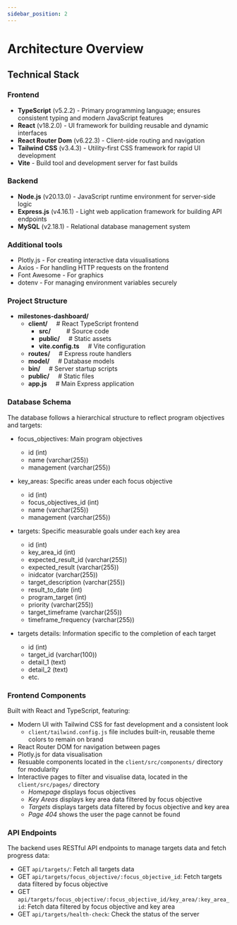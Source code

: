 ```yaml
---
sidebar_position: 2
---
```


# Architecture Overview

## Technical Stack

### Frontend

- **TypeScript** (v5.2.2) - Primary programming language; ensures consistent typing and modern JavaScript features
- **React** (v18.2.0) - UI framework for building reusable and dynamic interfaces
- **React Router Dom** (v6.22.3) - Client-side routing and navigation
- **Tailwind CSS** (v3.4.3) - Utility-first CSS framework for rapid UI development
- **Vite** - Build tool and development server for fast builds

### Backend

- **Node.js** (v20.13.0) - JavaScript runtime environment for server-side logic
- **Express.js** (v4.16.1) - Light web application framework for building API endpoints
- **MySQL** (v2.18.1) - Relational database management system

### Additional tools
- Plotly.js - For creating interactive data visualisations
- Axios - For handling HTTP requests on the frontend
- Font Awesome - For graphics
- dotenv - For managing environment variables securely

### Project Structure

- **milestones-dashboard/**
  - **client/** &nbsp;&nbsp;&nbsp;&nbsp;# React TypeScript frontend
    - **src/** &nbsp;&nbsp;&nbsp;&nbsp;&nbsp;&nbsp;&nbsp;&nbsp;# Source code
    - **public/** &nbsp;&nbsp;&nbsp;&nbsp;# Static assets
    - **vite.config.ts** &nbsp;&nbsp;&nbsp;&nbsp;# Vite configuration
  - **routes/** &nbsp;&nbsp;&nbsp;&nbsp;# Express route handlers
  - **model/** &nbsp;&nbsp;&nbsp;&nbsp;# Database models
  - **bin/** &nbsp;&nbsp;&nbsp;&nbsp;# Server startup scripts
  - **public/** &nbsp;&nbsp;&nbsp;&nbsp;# Static files
  - **app.js** &nbsp;&nbsp;&nbsp;&nbsp;# Main Express application

### Database Schema

The database follows a hierarchical structure to reflect program objectives and targets:

- focus_objectives: Main program objectives
  - id (int)
  - name (varchar(255))
  - management (varchar(255))

- key_areas: Specific areas under each focus objective
  - id (int)
  - focus_objectives_id (int)
  - name (varchar(255))
  - management (varchar(255))

- targets: Specific measurable goals under each key area
  - id (int)
  - key_area_id (int)
  - expected_result_id (varchar(255))
  - expected_result (varchar(255))
  - inidcator (varchar(255))
  - target_description (varchar(255))
  - result_to_date (int)
  - program_target (int)
  - priority (varchar(255))
  - target_timeframe (varchar(255))
  - timeframe_frequency (varchar(255))

- targets details: Information specific to the completion of each target
  - id (int)
  - target_id (varchar(100))
  - detail_1 (text)
  - detail_2 (text)
  - etc.

### Frontend Components

Built with React and TypeScript, featuring:

- Modern UI with Tailwind CSS for fast development and a consistent look
  - `client/tailwind.config.js` file includes built-in, reusable theme colors to remain on brand
- React Router DOM for navigation between pages
- Plotly.js for data visualisation
- Resuable components located in the `client/src/components/` directory for modularity
- Interactive pages to filter and visualise data, located in the `client/src/pages/` directory
  - *Homepage* displays focus objectives
  - *Key Areas* displays key area data filtered by focus objective
  - *Targets* displays targets data filtered by focus objective and key area
  - *Page 404* shows the user the page cannot be found

### API Endpoints

The backend uses RESTful API endpoints to manage targets data and fetch progress data:

- GET `api/targets/`: Fetch all targets data
- GET `api/targets/focus_objective/:focus_objective_id`: Fetch targets data filtered by focus objective
- GET `api/targets/focus_objective/:focus_objective_id/key_area/:key_area_id`: Fetch data filtered by focus objective and key area
- GET `api/targets/health-check`: Check the status of the server
